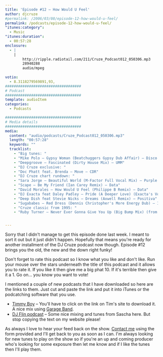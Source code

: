 ```yaml
---
title: 'Episode #12 – How Would U Feel'
author: djcruze
#permalink: /2006/03/08/episode-12-how-would-u-feel/
permalink: /podcasts/episode-12-how-would-u-feel/
"itunes:category":
  - Music
"itunes:duration":
  - 00:57:28
enclosure:
  - |
    |
        http://ripple.radiotail.com/211/Cruze_Podcast012_050306.mp3
        28940288
        audio/mpeg
        
votio:
  - 8.3118279569891,93,
###################################
# Podcast
###################################
template: audioItem
categories:
  - Podcasts

###################################
# Media details
###################################
media:
  content: "audio/podcasts/Cruze_Podcast012_050306.mp3"
  length: "00:57:28"
  keywords: ""
  tracklist:
    - "Big tunes: "
    - "Mike Polo – Gypsy Woman (Beatchuggers Gypsy Dub Affair) – Disco:Wax"
    - "Deepgroove – Fascinated (Dirty House Mix) – UMM"
    - "DJ Cruze exclusive: "
    - "Doc Phatt feat. Brenda – Move – CDR"
    - "DJ Cruze chart rundown: "
    - "Sara Jorge – Beautiful World (M-Factor Full Vocal Mix) – Purple City"
    - "Scape – Be My Friend (Ian Carey Remix) – Data"
    - "David Morales – How Would U Feel (Philippe B Remix) – Data"
    - "DJ Exacta feat Daley Padley – Pride (A Deeper Love) (Exacta's Vocal Mix) – Compulsive"
    - "Deep Dish feat Stevie Nicks – Dreams (Axwell Remix) – Positiva"
    - "Sugababes – Red Dress (Dennis Christopher's More Energy Dub) – Island"
    - "Cruze classic from 1995: "
    - "Ruby Turner – Never Ever Gonna Give You Up (Big Bump Mix) (from the Club Diamonds EP) – Wired Recordings"


---
```

Sorry that I didn't manage to get this episode done last week. I meant to sort it out but it just didn't happen. Hopefully that means you're ready for another installment of the DJ Cruze podcast now though. Episode #12 brings you the old, the new and the down right funky!


Don't forget to rate this podcast so I know what you like and don't like. Run your mouse over the stars underneath the title of this podcast and it allows you to rate it. If you like it then give me a big phat 10. If it's terrible then give it a 1. Go on... you know you want to vote!

I mentioned a couple of new podcasts that I have downloaded so here are the links to them. Just cut and paste the link and put it into iTunes or the podcatching software that you use.

  * [Timmy Boy][23] – You'll have to click on the link on Tim's site to download it. A nice mix using [Garage Band][24].
  * [DJ Flin podcast][25] – Some nice mixing and tunes from Sascha here. But stop copying the text on my website please! 

As always I love to hear your feed back on the show. [Contact me][26] using the form provided and I'll get back to you as soon as I can. I'm always looking for new tunes to play on the show so if you're an up and coming producer who's looking for some exposure then let me know and if I like the tunes then I'll play them.

 [1]: http://ripple.radiotail.com/211/Cruze_Podcast012_050306.mp3
 [2]: http://www.djcruze.co.uk/cms/podcasts/feed/rss2
 [3]: http://www.beatchuggers.dk/
 [4]: http://www.discowax.com/
 [5]: http://www.deepgrooveworld.com/
 [6]: http://www.ummrecords.com/
 [7]: http://docphatt.com/
 [8]: http://www.discogs.com/artist/Sara+Jorge/
 [9]: http://www.discogs.com/artist/M+Factor/
 [10]: http://www.purplecitymusic.com/
 [11]: http://www.ian45carey.com/
 [12]: http://www.ministryofsound.com/
 [13]: http://www.defmix.com/
 [14]: http://www.djphilippeb.com/
 [15]: http://www.deepdish.com/
 [16]: http://www.nicksfix.com/
 [17]: http://www.axwell.nu/
 [18]: http://www.positivarecords.com/
 [19]: http://www.sugababes.com/
 [20]: http://www.spinninrecords.nl/
 [21]: http://www.islandrecords.co.uk/
 [22]: http://www.discogs.com/release/306967
 [23]: http://web.mac.com/timrandall1/iWeb/Site/Podcast/Podcast.html
 [24]: http://www.apple.com/ilife/garageband/
 [25]: http://www.the-one-and-only.co.uk/podcast/?feed=rss2
 [26]: http://www.djcruze.co.uk/cms/contact/